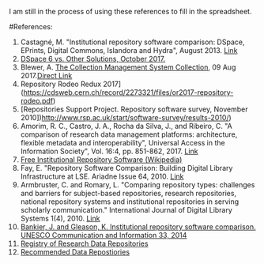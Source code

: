 I am still in the process of using these references to fill in the spreadsheet.

#References:
1. Castagné, M. "Institutional repository software comparison: DSpace, EPrints, Digital Commons, Islandora and Hydra", August 2013. [Link](https://open.library.ubc.ca/cIRcle/collections/graduateresearch/42591/items/1.0075768)
2. [DSpace 6 vs. Other Solutions, October 2017.](https://groups.google.com/forum/#!topic/dspace-community/41sT6qDMAFU)
3. Blewer, A. [The Collection Management System Collection](https://bits.ashleyblewer.com/blog/2017/08/09/collection-management-system-collection/), 09 Aug 2017.[Direct Link](https://docs.google.com/spreadsheets/d/1cXOug3qM0pNNeD_wssiVEv9c0W1Y5I1VDTnSPTk7fb4/edit#gid=0)
4. Repository Rodeo Redux 2017](https://cdsweb.cern.ch/record/2273321/files/or2017-repository-rodeo.pdf)
5. [Repositories Support Project. Repository software survey, November 2010])http://www.rsp.ac.uk/start/software-survey/results-2010/)
6. Amorim, R. C., Castro, J. A., Rocha da Silva, J., and Ribeiro, C. "A comparison of research data management platforms: architecture, flexible metadata and interoperability", Universal Access in the Information Society", Vol. 16:4, pp. 851-862, 2017. [Link](https://doi.org/10.1007/s10209-016-0475-y)
7. [Free Institutional Repository Software (Wikipedia)](https://en.wikipedia.org/wiki/Category:Free_institutional_repository_software)
8.	Fay, E. "Repository Software Comparison: Building Digital Library Infrastructure at LSE. Ariadne Issue 64, 2010. [Link](http://www.ariadne.ac.uk/issue64/fay/)
9.	Armbruster, C. and Romary, L. "Comparing repository types: challenges and barriers for subject-based repositories, research repositories, national repository systems and institutional repositories in serving scholarly communication." International Journal of Digital Library Systems 1(4), 2010. [Link](https://arxiv.org/abs/1005.0839)
10. [Bankier, J. and Gleason, K. Institutional repository software comparison. UNESCO Communication and Information 33, 2014](http://www.unesco.org/new/fileadmin/MULTIMEDIA/HQ/CI/CI/pdf/news/institutional_repository_software.pdf)
11.	[Registry of Research Data Repositories](https://www.re3data.org/)
12. [Recommended Data Repostiories](https://www.nature.com/sdata/policies/repositories)
